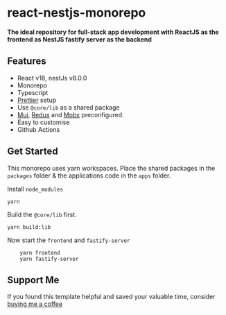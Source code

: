 # react-nestjs-monorepo

**The ideal repository for full-stack app development with ReactJS as the frontend as NestJS fastify server as the backend**

## Features

- React v18, nestJs v8.0.0
- Monorepo
- Typescript
- [Prettier](https://prettier.io/) setup
- Use `@core/lib` as a shared package 
- [Mui](https://mui.com/), [Redux](https://redux.js.org/) and [Mobx](https://mobx.js.org/README.html) preconfigured.
- Easy to customise
- Github Actions

## Get Started

This monorepo uses yarn workspaces. Place the shared packages in the `packages` folder & the applications code in the `apps` folder.

Install `node_modules`

`yarn`

Build the `@core/lib` first.

```yarn build:lib```

Now start the `frontend` and `fastify-server` 

```
	yarn frontend
	yarn fastify-server
```

## Support Me

If you found this template helpful and saved your valuable time, consider [buying me a coffee](https://www.buymeacoffee.com/nish1896)
